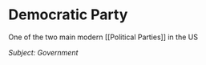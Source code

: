 # Democratic Party
One of the two main modern [[Political Parties]] in the US

*Subject: Government*